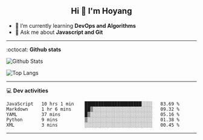 <h2 align="center">Hi 👋 I'm Hoyang</h2>

- 🌱 I’m currently learning **DevOps and Algorithms**
- 💬 Ask me about **Javascript and Git**

-------

:octocat: **Github stats**

![Github Stats](https://github-readme-stats.vercel.app/api?username=hoyangtsai&count_private=true&show_icons=true&theme=blueberry)

![Top Langs](https://github-readme-stats.vercel.app/api/top-langs/?username=hoyangtsai&theme=blueberry&layout=compact&langs_count=8)

-------

:computer: **Dev activities**
<!--START_SECTION:waka-->
```text
JavaScript   10 hrs 1 min    █████████████████████░░░░   83.69 % 
Markdown     1 hr 6 mins     ██▒░░░░░░░░░░░░░░░░░░░░░░   09.32 % 
YAML         37 mins         █▒░░░░░░░░░░░░░░░░░░░░░░░   05.16 % 
Python       9 mins          ▒░░░░░░░░░░░░░░░░░░░░░░░░   01.38 % 
XML          3 mins          ░░░░░░░░░░░░░░░░░░░░░░░░░   00.45 % 
```
<!--END_SECTION:waka-->

-------

